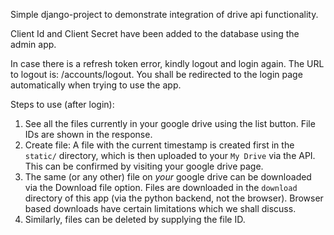 Simple django-project to demonstrate integration of drive api functionality.

Client Id and Client Secret have been added to the database using the admin app.

In case there is a refresh token error, kindly logout and login again.
The URL to logout is: /accounts/logout.
You shall be redirected to the login page automatically when trying to use the app.

Steps to use (after login):

1. See all the files currently in your google drive using the list button. File IDs are shown in the response.
2. Create file: A file with the current timestamp is created first in the `static/` directory, which is then uploaded to your `My Drive` via the API. This can be confirmed by visiting your google drive page.
3. The same (or any other) file on _your_ google drive can be downloaded via the Download file option. Files are downloaded in the `download` directory of this app (via the python backend, not the browser). Browser based downloads have certain limitations which we shall discuss.
4. Similarly, files can be deleted by supplying the file ID.
